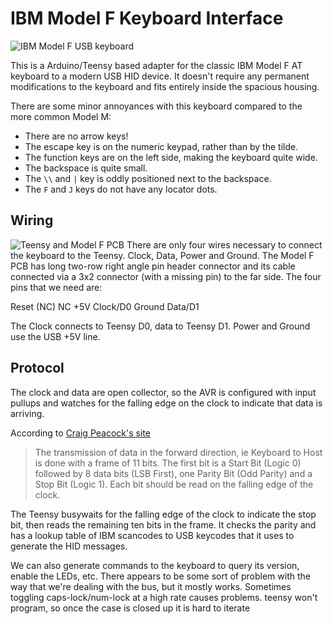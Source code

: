 IBM Model F Keyboard Interface
===
![IBM Model F USB keyboard](https://farm5.staticflickr.com/4221/35330162436_b938f6c4fd_z_d.jpg)

This is a Arduino/Teensy based adapter for the classic IBM Model F AT
keyboard to a modern USB HID device.  It doesn't require any permanent
modifications to the keyboard and fits entirely inside the spacious
housing.

There are some minor annoyances with this keyboard compared to the
more common Model M:

* There are no arrow keys!
* The escape key is on the numeric keypad, rather than by the tilde.
* The function keys are on the left side, making the keyboard quite wide.
* The backspace is quite small.
* The `\\` and `|` key is oddly positioned next to the backspace.
* The `F` and `J` keys do not have any locator dots.

Wiring
---
![Teensy and Model F PCB](https://farm5.staticflickr.com/4252/35239419941_2bf131733b_z_d.jpg)
There are only four wires necessary to connect the keyboard to the Teensy.
Clock, Data, Power and Ground.  The Model F PCB has long two-row right
angle pin header connector and its cable connected via a 3x2 connector
(with a missing pin) to the far side.  The four pins that we need are:

   Reset (NC)    NC        +5V
   Clock/D0      Ground    Data/D1

The Clock connects to Teensy D0, data to Teensy D1.  Power and Ground
use the USB +5V line.


Protocol
---

The clock and data are open collector, so the AVR is configured with
input pullups and watches for the falling edge on the clock to indicate
that data is arriving.

According to [Craig Peacock's site](http://retired.beyondlogic.org/keyboard/keybrd.htm)

<blockquote>
The transmission of data in the forward direction, ie Keyboard to Host is
done with a frame of 11 bits. The first bit is a Start Bit (Logic 0)
followed by 8 data bits (LSB First), one Parity Bit (Odd Parity) and a Stop
Bit (Logic 1). Each bit should be read on the falling edge of the clock.
</blockquote>

The Teensy busywaits for the falling edge of the clock to indicate
the stop bit, then reads the remaining ten bits in the frame.  It checks
the parity and has a lookup table of IBM scancodes to USB keycodes that
it uses to generate the HID messages.

We can also generate commands to the keyboard to query its version,
enable the LEDs, etc.  There appears to be some sort of problem with
the way that we're dealing with the bus, but it mostly works.
Sometimes toggling caps-lock/num-lock at a high rate causes problems.
teensy won't program, so once the case is closed up it is hard to iterate
